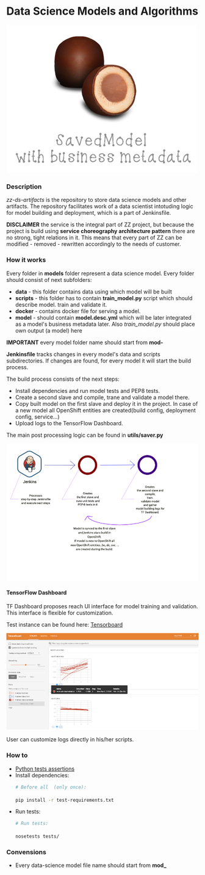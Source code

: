 # Data Science Models and Algorithms

![alt text][logo]

[logo]: img/savedmodel%20with%20business.png "Logo"

### Description

*zz-ds-artifacts* is the repository to store data science models and other 
artifacts. The repository facilitates work of a data scientist intotuding logic 
for model building and deployment, which is a part of Jenkinsfile.


**DISCLAIMER** the service is the integral part of ZZ project, but because the 
project is build using **service choreography architecture pattern** there are 
no strong, tight relations in it. This means that every part of ZZ can be 
modified - removed - rewritten accordingly to the needs of customer.


### How it works

Every folder in **models** folder represent a data science model. Every folder 
should consist of next subfolders:
- **data** - this folder contains data using which model will be built
- **scripts** - this folder has to contain **train_model.py** script which should 
describe model. train and validate it.
- **docker** - contains docker file for serving a model.
- **model** - should contain **model.desc.yml** which will be later integrated as
a model's business metadata later. Also *train_model.py* should place own output
(a model) here


**IMPORTANT** every model folder name  should start from **mod-**


**Jenkinsfile** tracks changes in every model's data and scripts subdirectories.
If changes are found, for every model it  will start the build process.


The build process consists of the next steps:
- Install dependencies and run model tests and PEP8 tests.
- Create a second slave and compile, trane and validate a model there.
- Copy built model on the first slave and deploy it in the project. In case of 
a new model all OpenShift entities are created(build config, deployment config,
service...)
- Upload logs to the TensorFlow Dashboard.

The main post processing logic can be found in **utils/saver.py**

![alt text][schema]

[schema]: img/how%20ds-artifact%20works.png "Title"

#### TensorFlow Dashboard

TF Dashboard proposes reach UI interface for model training and validation. This
interface is flexible for customization.


Test instance can be found here: 
[Tensorboard](https://tensorboard-zz-cd.22ad.bi-x.openshiftapps.com/)

![alt text][dashboard]

[dashboard]: img/tensorboard.png "Tensorboard"

User can customize logs directly in his/her scripts.

### How to
- [Python tests assertions](https://www.tutorialspoint.com/unittest_framework/unittest_framework_assertion.htm)
- Install dependencies:
    ```bash
    # Before all  (only once):
  
    pip install -r test-requirements.txt
    ```
- Run tests:
    ```bash 
    # Run tests:
    
    nosetests tests/
    ```

### Convensions
- Every data-science model file name should start from **mod_**